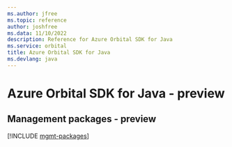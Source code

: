 ```yaml
---
ms.author: jfree
ms.topic: reference
author: joshfree
ms.data: 11/10/2022
description: Reference for Azure Orbital SDK for Java
ms.service: orbital
title: Azure Orbital SDK for Java
ms.devlang: java
---
```

# Azure Orbital SDK for Java - preview

## Management packages - preview
[!INCLUDE [mgmt-packages](orbital-mgmt-index.md)]